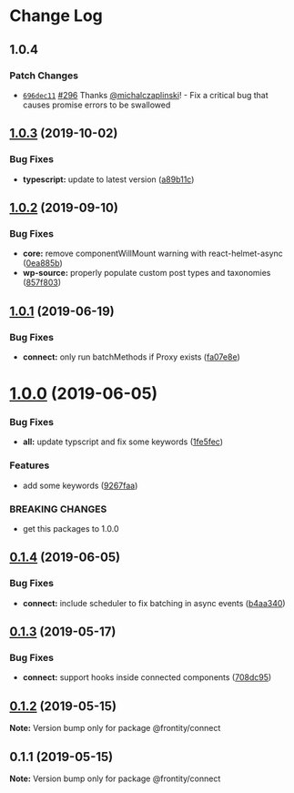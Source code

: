 # Change Log

## 1.0.4

### Patch Changes

- [`696dec11`](https://github.com/frontity/frontity/commit/696dec11bb8d32f0821cca3f5ce39e27c42d60b6) [#296](https://github.com/frontity/frontity/pull/296) Thanks [@michalczaplinski](https://github.com/michalczaplinski)! - Fix a critical bug that causes promise errors to be swallowed

## [1.0.3](https://github.com/frontity/frontity/compare/@frontity/connect@1.0.2...@frontity/connect@1.0.3) (2019-10-02)

### Bug Fixes

- **typescript:** update to latest version ([a89b11c](https://github.com/frontity/frontity/commit/a89b11c))

## [1.0.2](https://github.com/frontity/frontity/compare/@frontity/connect@1.0.1...@frontity/connect@1.0.2) (2019-09-10)

### Bug Fixes

- **core:** remove componentWillMount warning with react-helmet-async ([0ea885b](https://github.com/frontity/frontity/commit/0ea885b))
- **wp-source:** properly populate custom post types and taxonomies ([857f803](https://github.com/frontity/frontity/commit/857f803))

## [1.0.1](https://github.com/frontity/frontity/compare/@frontity/connect@1.0.0...@frontity/connect@1.0.1) (2019-06-19)

### Bug Fixes

- **connect:** only run batchMethods if Proxy exists ([fa07e8e](https://github.com/frontity/frontity/commit/fa07e8e))

# [1.0.0](https://github.com/frontity/frontity/compare/@frontity/connect@0.1.4...@frontity/connect@1.0.0) (2019-06-05)

### Bug Fixes

- **all:** update typscript and fix some keywords ([1fe5fec](https://github.com/frontity/frontity/commit/1fe5fec))

### Features

- add some keywords ([9267faa](https://github.com/frontity/frontity/commit/9267faa))

### BREAKING CHANGES

- get this packages to 1.0.0

## [0.1.4](https://github.com/frontity/frontity/compare/@frontity/connect@0.1.3...@frontity/connect@0.1.4) (2019-06-05)

### Bug Fixes

- **connect:** include scheduler to fix batching in async events ([b4aa340](https://github.com/frontity/frontity/commit/b4aa340))

## [0.1.3](https://github.com/frontity/frontity/compare/@frontity/connect@0.1.2...@frontity/connect@0.1.3) (2019-05-17)

### Bug Fixes

- **connect:** support hooks inside connected components ([708dc95](https://github.com/frontity/frontity/commit/708dc95))

## [0.1.2](https://github.com/frontity/frontity/compare/@frontity/connect@0.1.1...@frontity/connect@0.1.2) (2019-05-15)

**Note:** Version bump only for package @frontity/connect

## 0.1.1 (2019-05-15)

**Note:** Version bump only for package @frontity/connect
